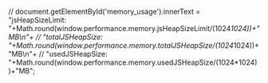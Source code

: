 // document.getElementById('memory_usage').innerText = "jsHeapSizeLimit: "+Math.round(window.performance.memory.jsHeapSizeLimit/(1024*1024))+"MB\n"+
// "totalJSHeapSize: "+Math.round(window.performance.memory.totalJSHeapSize/(1024*1024))+"MB\n"+
// "usedJSHeapSize:  "+Math.round(window.performance.memory.usedJSHeapSize/(1024*1024))+"MB";